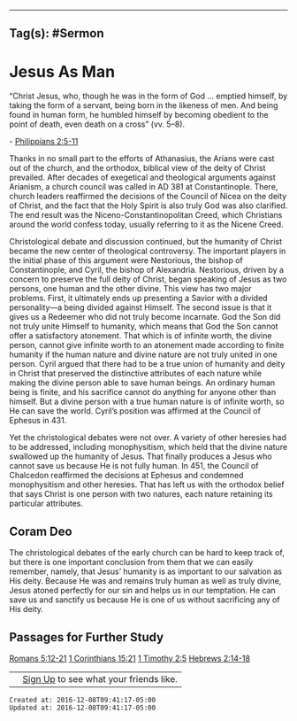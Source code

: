 
---
Tag(s): #Sermon
---

# Jesus As Man

“Christ Jesus, who, though he was in the form of God … emptied himself, by taking the form of a servant, being born in the likeness of men. And being found in human form, he humbled himself by becoming obedient to the point of death, even death on a cross” (vv. 5–8).

\- [Philippians 2:5-11](http://biblia.com/bible/esv/Philippians%202.5-11)

Thanks in no small part to the efforts of Athanasius, the Arians were cast out of the church, and the orthodox, biblical view of the deity of Christ prevailed. After decades of exegetical and theological arguments against Arianism, a church council was called in AD 381 at Constantinople. There, church leaders reaffirmed the decisions of the Council of Nicea on the deity of Christ, and the fact that the Holy Spirit is also truly God was also clarified. The end result was the Niceno-Constantinopolitan Creed, which Christians around the world confess today, usually referring to it as the Nicene Creed.

Christological debate and discussion continued, but the humanity of Christ became the new center of theological controversy. The important players in the initial phase of this argument were Nestorious, the bishop of Constantinople, and Cyril, the bishop of Alexandria. Nestorious, driven by a concern to preserve the full deity of Christ, began speaking of Jesus as two persons, one human and the other divine. This view has two major problems. First, it ultimately ends up presenting a Savior with a divided personality—a being divided against Himself. The second issue is that it gives us a Redeemer who did not truly become incarnate. God the Son did not truly unite Himself to humanity, which means that God the Son cannot offer a satisfactory atonement. That which is of infinite worth, the divine person, cannot give infinite worth to an atonement made according to finite humanity if the human nature and divine nature are not truly united in one person. Cyril argued that there had to be a true union of humanity and deity in Christ that preserved the distinctive attributes of each nature while making the divine person able to save human beings. An ordinary human being is finite, and his sacrifice cannot do anything for anyone other than himself. But a divine person with a true human nature is of infinite worth, so He can save the world. Cyril’s position was affirmed at the Council of Ephesus in 431.

Yet the christological debates were not over. A variety of other heresies had to be addressed, including monophysitism, which held that the divine nature swallowed up the humanity of Jesus. That finally produces a Jesus who cannot save us because He is not fully human. In 451, the Council of Chalcedon reaffirmed the decisions at Ephesus and condemned monophysitism and other heresies. That has left us with the orthodox belief that says Christ is one person with two natures, each nature retaining its particular attributes.

## Coram Deo

The christological debates of the early church can be hard to keep track of, but there is one important conclusion from them that we can easily remember, namely, that Jesus’ humanity is as important to our salvation as His deity. Because He was and remains truly human as well as truly divine, Jesus atoned perfectly for our sin and helps us in our temptation. He can save us and sanctify us because He is one of us without sacrificing any of His deity.

## Passages for Further Study

[Romans 5:12-21](http://biblia.com/bible/esv/Romans%205.12-21)
[1 Corinthians 15:21](http://biblia.com/bible/esv/1%20Corinthians%2015.21)
[1 Timothy 2:5](http://biblia.com/bible/esv/1%20Timothy%202.5)
[Hebrews 2:14-18](http://biblia.com/bible/esv/Hebrews%202.14-18)

|     |     |
| --- | --- |
|     | [Sign Up](https://www.facebook.com/campaign/landing.php?campaign_id=137675572948107&partner_id=ligonier.org&placement=like_plugin&extra_1=http%3A%2F%2Fwww.ligonier.org%2Flearn%2Fdevotionals%2Fjesus-man%2F&extra_2=US) to see what your friends like. |

    Created at: 2016-12-08T09:41:17-05:00
    Updated at: 2016-12-08T09:41:17-05:00

